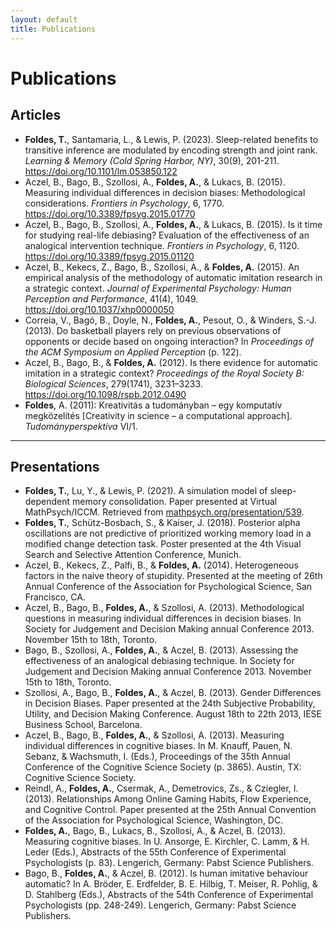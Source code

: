 ```yaml
---
layout: default
title: Publications
---
```


# Publications

## Articles

<ul>
	<li>
    <strong>Foldes, T.</strong>, Santamaria, L., & Lewis, P. (2023). Sleep-related benefits to transitive inference are modulated by encoding strength and joint rank. 
    <em>Learning & Memory (Cold Spring Harbor, NY)</em>, 30(9), 201-211. 
    <a href="https://doi.org/10.1101/lm.053850.122">https://doi.org/10.1101/lm.053850.122</a>
	</li>
	<li>
	Aczel, B., Bago, B., Szollosi, A., <strong>Foldes, A.</strong>, & Lukacs, B. (2015). Measuring individual differences in decision biases: Methodological considerations. 
	<em>Frontiers in Psychology</em>, 6, 1770.
	<a href="https://doi.org/10.3389/fpsyg.2015.01770">https://doi.org/10.3389/fpsyg.2015.01770</a>
	</li>
	<li>
		Aczel, B., Bago, B., Szollosi, A., <strong>Foldes, A.</strong>, & Lukacs, B. (2015). Is it time for studying real-life debiasing? Evaluation of the effectiveness of an analogical intervention technique. 
		<em>Frontiers in Psychology</em>, 6, 1120. 
		<a href="https://doi.org/10.3389/fpsyg.2015.01120">https://doi.org/10.3389/fpsyg.2015.01120</a>
	</li>
	<li>
		Aczel, B., Kekecs, Z., Bago, B., Szollosi, A., & <strong>Foldes, A.</strong> (2015). An empirical analysis of the methodology of automatic imitation research in a strategic context. 
		<em>Journal of Experimental Psychology: Human Perception and Performance</em>, 41(4), 1049.
		<a href="https://doi.org/10.1037/xhp0000050">https://doi.org/10.1037/xhp0000050</a>
	</li>
	<li>
		Correia, V., Bagó, B., Doyle, N., <strong>Foldes, A.</strong>, Pesout, O., & Winders, S.-J. (2013). Do basketball players rely on previous observations of opponents or decide based on ongoing interaction? 
		In <em>Proceedings of the ACM Symposium on Applied Perception</em> (p. 122).
	</li>
	<li>
		Aczel, B., Bago, B., & <strong>Foldes, A.</strong> (2012). Is there evidence for automatic imitation in a strategic context? 
		<em>Proceedings of the Royal Society B: Biological Sciences</em>, 279(1741), 3231–3233.
		<a href="https://doi.org/10.1098/rspb.2012.0490">https://doi.org/10.1098/rspb.2012.0490</a>
	</li>
	<li>
		<b>Foldes</b>, A. (2011): Kreativitás a tudományban – egy komputatív megközelítés [Creativity in science – a computational approach]. <em>Tudományperspektíva</em> VI/1. 
	</li>

</ul>

- - -

## Presentations

<ul>
  <li>
    <strong>Foldes, T.</strong>, Lu, Y., & Lewis, P. (2021). A simulation model of sleep-dependent memory consolidation. 
    Paper presented at Virtual MathPsych/ICCM. 
    Retrieved from <a href="http://mathpsych.org/presentation/539">mathpsych.org/presentation/539</a>.
  </li>

  <li>
    <strong>Foldes, T.</strong>, Schütz-Bosbach, S., & Kaiser, J. (2018). Posterior alpha oscillations are not predictive of prioritized working memory load in a modified change detection task. 
    Poster presented at the 4th Visual Search and Selective Attention Conference, Munich.
  </li>

  <li>
    Aczel, B., Kekecs, Z., Palfi, B., & <strong>Foldes, A.</strong> (2014). Heterogeneous factors in the naive theory of stupidity. 
    Presented at the meeting of 26th Annual Conference of the Association for Psychological Science, San Francisco, CA.
  </li>

  <li>
    Aczel, B., Bago, B., <strong>Foldes, A.</strong>, & Szollosi, A. (2013). Methodological questions in measuring individual differences in decision biases. 
    In Society for Judgement and Decision Making annual Conference 2013. November 15th to 18th, Toronto.
  </li>

  <li>
    Bago, B., Szollosi, A., <strong>Foldes, A.</strong>, & Aczel, B. (2013). Assessing the effectiveness of an analogical debiasing technique. 
    In Society for Judgement and Decision Making annual Conference 2013. November 15th to 18th, Toronto.
  </li>

  <li>
    Szollosi, A., Bago, B., <strong>Foldes, A.</strong>, & Aczel, B. (2013). Gender Differences in Decision Biases. 
    Paper presented at the 24th Subjective Probability, Utility, and Decision Making Conference. August 18th to 22th 2013, IESE Business School, Barcelona.
  </li>

  <li>
    Aczel, B., Bago, B., <strong>Foldes, A.</strong>, & Szollosi, A. (2013). Measuring individual differences in cognitive biases. 
    In M. Knauff, Pauen, N. Sebanz, & Wachsmuth, I. (Eds.), Proceedings of the 35th Annual Conference of the Cognitive Science Society (p. 3865). Austin, TX: Cognitive Science Society.
  </li>

  <li>
    Reindl, A., <strong>Foldes, A.</strong>, Csermak, A., Demetrovics, Zs., & Cziegler, I. (2013). Relationships Among Online Gaming Habits, Flow Experience, and Cognitive Control. 
    Paper presented at the 25th Annual Convention of the Association for Psychological Science, Washington, DC.
  </li>

  <li>
    <strong>Foldes, A.</strong>, Bago, B., Lukacs, B., Szollosi, A., & Aczel, B. (2013). Measuring cognitive biases. 
    In U. Ansorge, E. Kirchler, C. Lamm, & H. Leder (Eds.), Abstracts of the 55th Conference of Experimental Psychologists (p. 83). Lengerich, Germany: Pabst Science Publishers.
  </li>

  <li>
    Bago, B., <strong>Foldes, A.</strong>, & Aczel, B. (2012). Is human imitative behaviour automatic? 
    In A. Bröder, E. Erdfelder, B. E. Hilbig, T. Meiser, R. Pohlig, & D. Stahlberg (Eds.), Abstracts of the 54th Conference of Experimental Psychologists (pp. 248-249). Lengerich, Germany: Pabst Science Publishers.
  </li>
</ul>


 
